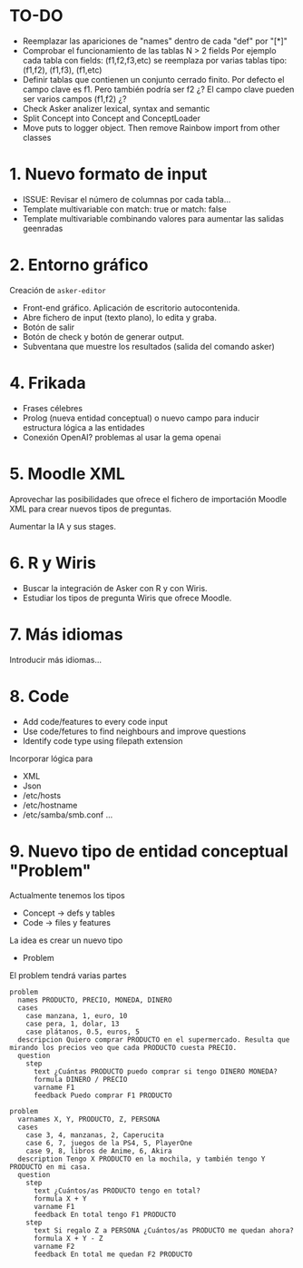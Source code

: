 
# TO-DO

* Reemplazar las apariciones de "names" dentro de cada "def" por "[\*]"
* Comprobar el funcionamiento de las tablas N > 2 fields
  Por ejemplo cada tabla con fields: (f1,f2,f3,etc) se reemplaza por
  varias tablas tipo: (f1,f2), (f1,f3), (f1,etc)
* Definir tablas que contienen un conjunto cerrado finito.
  Por defecto el campo clave es f1. Pero también podría ser f2 ¿?
  El campo clave pueden ser varios campos (f1,f2) ¿?
* Check Asker analizer lexical, syntax and semantic
* Split Concept into Concept and ConceptLoader
* Move puts to logger object. Then remove Rainbow import from other classes

# 1. Nuevo formato de input

* ISSUE: Revisar el número de columnas por cada tabla...
* Template multivariable con match: true or match: false
* Template multivariable combinando valores para aumentar las salidas geenradas

# 2. Entorno gráfico

Creación de `asker-editor`
* Front-end gráfico. Aplicación de escritorio autocontenida.
* Abre fichero de input (texto plano), lo edita y graba.
* Botón de salir
* Botón de check y botón de generar output.
* Subventana que muestre los resultados (salida del comando asker)

# 4. Frikada

* Frases célebres
* Prolog (nueva entidad conceptual) o nuevo campo para inducir estructura lógica a las entidades
* Conexión OpenAI? problemas al usar la gema openai

# 5. Moodle XML

Aprovechar las posibilidades que ofrece el fichero de importación Moodle XML
para crear nuevos tipos de preguntas.

Aumentar la IA y sus stages.

# 6. R y Wiris

* Buscar la integración de Asker con R y con Wiris.
* Estudiar los tipos de pregunta Wiris que ofrece Moodle.

# 7. Más idiomas

Introducir más idiomas...

# 8. Code

* Add code/features to every code input
* Use code/fetures to find neighbours and improve questions
* Identify code type using filepath extension

Incorporar lógica para
* XML
* Json
* /etc/hosts
* /etc/hostname
* /etc/samba/smb.conf
...

# 9. Nuevo tipo de entidad conceptual "Problem"

Actualmente tenemos los tipos
* Concept -> defs y tables
* Code -> files y features

La idea es crear un nuevo tipo
* Problem

El problem tendrá varias partes

```
problem
  names PRODUCTO, PRECIO, MONEDA, DINERO
  cases
    case manzana, 1, euro, 10
    case pera, 1, dolar, 13
    case plátanos, 0.5, euros, 5
  descripcion Quiero comprar PRODUCTO en el supermercado. Resulta que mirando los precios veo que cada PRODUCTO cuesta PRECIO.
  question
    step
      text ¿Cuántas PRODUCTO puedo comprar si tengo DINERO MONEDA?
      formula DINERO / PRECIO
      varname F1
      feedback Puedo comprar F1 PRODUCTO
```

```      
problem
  varnames X, Y, PRODUCTO, Z, PERSONA
  cases
    case 3, 4, manzanas, 2, Caperucita
    case 6, 7, juegos de la PS4, 5, PlayerOne
    case 9, 8, libros de Anime, 6, Akira
  description Tengo X PRODUCTO en la mochila, y también tengo Y PRODUCTO en mi casa.
  question
    step
      text ¿Cuántos/as PRODUCTO tengo en total?
      formula X + Y
      varname F1
      feedback En total tengo F1 PRODUCTO
    step
      text Si regalo Z a PERSONA ¿Cuántos/as PRODUCTO me quedan ahora?
      formula X + Y - Z
      varname F2
      feedback En total me quedan F2 PRODUCTO
```
